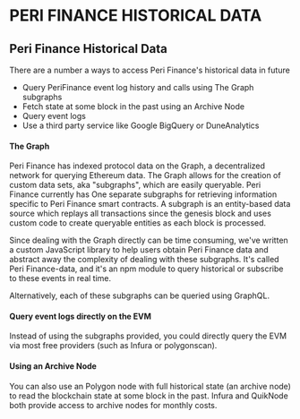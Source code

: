 # PERI FINANCE HISTORICAL DATA

## Peri Finance Historical Data

There are a number a ways to access Peri Finance's historical data in future 

* Query PeriFinance event log history and calls using The Graph subgraphs
* Fetch state at some block in the past using an Archive Node
* Query event logs 
* Use a third party service like Google BigQuery or DuneAnalytics

#### The Graph <a id="the-graph"></a>

Peri Finance has indexed protocol data on the Graph, a decentralized network for querying Ethereum data. The Graph allows for the creation of custom data sets, aka "subgraphs", which are easily queryable. Peri Finance currently has One separate subgraphs for retrieving information specific to Peri Finance smart contracts. A subgraph is an entity-based data source which replays all transactions since the genesis block and uses custom code to create queryable entities as each block is processed.

Since dealing with the Graph directly can be time consuming, we've written a custom JavaScript library to help users obtain Peri Finance data and abstract away the complexity of dealing with these subgraphs. It's called Peri Finance-data, and it's an npm module to query historical or subscribe to these events in real time.

Alternatively, each of these subgraphs can be queried using GraphQL.

#### Query event logs directly on the EVM <a id="query-event-logs-directly-on-the-evm"></a>

Instead of using the subgraphs provided, you could directly query the EVM via most free providers \(such as Infura or polygonscan\).

#### Using an Archive Node <a id="using-an-archive-node"></a>

You can also use an Polygon node with full historical state \(an archive node\) to read the blockchain state at some block in the past. Infura and QuikNode both provide access to archive nodes for monthly costs.

